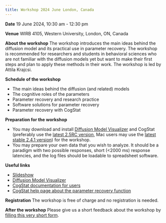 ```yaml
---
title: Workshop 2024 June London, Canada
---
```

**Date** 19 June 2024, 10:30 am - 12:30 pm

**Venue** WIRB 4105, Western University, London, ON, Canada

**About the workshop** The workshop introduces the main ideas behind the diffusion model and its practical use in parameter recovery. The workshop is recommended for researchers and students in behavioral sciences who are not familiar with the diffusion models yet but want to make their first steps and plan to apply these methods in their work. The workshop is led by Attila Krajcsi.

**Schedule of the workshop**
* The main ideas behind the diffusion (and related) models
* The cognitive roles of the parameters
* Parameter recovery and research practice
* Software solutions for parameter recovery
* Parameter recovery with CogStat

**Preparation for the workshop**
* You may download and install [Diffusion Model Visualizer](https://osf.io/4en3b/) and CogStat (preferably use the [latest 2.5RC version](https://github.com/cogstat/cogstat/releases/tag/2.5rc), Mac users may use the [latest stable 2.4.1 version](https://github.com/cogstat/cogstat/releases/tag/2.4.1)) for the workshop.
* You may prepare your own data that you wish to analyze. It should be a paradigm with two possible responses, short (<2000 ms) response latencies, and the log files should be loadable to spreadsheet software.

**Useful links**
* [Slideshow](https://docs.google.com/presentation/d/1QYMjPLz1APbyurjUOk7OQy8Sd8rCYxGYDRgMl4geHBo/edit?usp=sharing)
* [Diffusion Model Visualizer](https://osf.io/4en3b/)
* [CogStat documentation for users](https://doc.cogstat.org/)
* [CogStat help page about the parameter recovery function](Behavioral-data-diffusion-analysis)

**Registration** The workshop is free of charge and no registration is needed.

**After the workshop** Please give us a short feedback about the workshop by [filling this very short form](https://forms.gle/1ye59KG7485ZyZ1a7).
